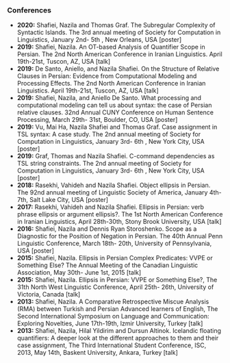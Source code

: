 ### Conferences
- **2020:**	Shafiei, Nazila and Thomas Graf. The Subregular Complexity of Syntactic Islands. The 3rd annual meeting of Society for Computation in Linguistics, January 2nd- 5th , New Orleans, USA [poster]
- **2019:**	Shafiei, Nazila. An OT-based Analysis of Quantifier Scope in Persian. The 2nd North American Conference in Iranian Linguistics. April 19th-21st, Tuscon, AZ, USA [talk]
- **2019:** 	De Santo, Aniello, and Nazila Shafiei. On the Structure of Relative Clauses in Persian: Evidence from Computational Modeling and Processing Effects. The 2nd North American Conference in Iranian Linguistics. April 19th-21st, Tuscon, AZ, USA [talk]
- **2019:** 	Shafiei, Nazila, and Aniello De Santo. What processing and computational modeling can tell us about syntax: the case of Persian relative clauses.  32nd Annual CUNY Conference on Human Sentence Processing, March 29th- 31st, Boulder, CO, USA [poster]
- **2019:** 	Vu, Mai Ha, Nazila Shafiei and Thomas Graf. Case assignment in TSL syntax: A case study. The 2nd annual meeting of Society for Computation in Linguistics, January 3rd- 6th , New York City, USA [poster]
- **2019:**	Graf, Thomas and Nazila Shafiei. C-command dependencies as TSL string constraints. The 2nd annual meeting of Society for Computation in Linguistics, January 3rd- 6th , New York City, USA [poster]
- **2018:**	Rasekhi, Vahideh and Nazila Shafiei. Object ellipsis in Persian. The 92nd annual meeting of Linguistic Society of America, January 4th-7th, Salt Lake City, USA [poster]
- **2017:**	Rasekhi, Vahideh and Nazila Shafiei. Ellipsis in Persian: verb phrase ellipsis or argument ellipsis?. The 1st North American Conference in Iranian Linguistics, April 28th-30th, Stony Brook University, USA [talk]
- **2016:**	Shafiei, Nazila and Dennis Ryan Storoshenko. Scope as a Diagnostic for the Position of Negation in Persian. The 40th Annual Penn Linguistic Conference, March 18th- 20th, University of Pennsylvania, USA [poster]
- **2015:**	Shafiei, Nazila. Ellipsis in Persian Complex Predicates: VVPE or Something Else? The Annual Meeting of the Canadian Linguistic Association, May 30th- June 1st, 2015 [talk]
- **2015:**	Shafiei, Nazila. Ellipsis in Persian: VVPE or Something Else?, The 31th North West Linguistic Conference, April  25th- 26th, University of Victoria, Canada [talk]
- **2013:**	Shafiei, Nazila. A Comparative Retrospective Miscue Analysis (RMA) between Turkish and Persian Advanced learners of English, The Second International Symposium on Language and Communication: Exploring Novelties, June 17th-19th, Izmir University, Turkey [talk]		    
- **2013:**	Shafiei, Nazila, Hilal Yildirim and Dursun Altinok. Icelandic floating quantifiers: A deeper look at the different approaches to them and their case assignment, The Third International Student Conference, ISC, 2013, May 14th, Baskent University, Ankara, Turkey [talk]
